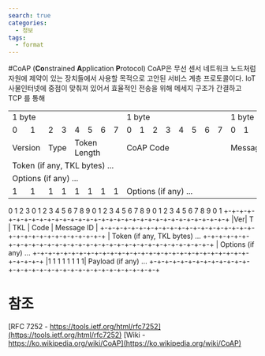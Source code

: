 ```yaml
---
search: true
categories: 
  - 정보
tags: 
  - format
---
```


#CoAP (**Co**nstrained **A**pplication **P**rotocol)
CoAP은 무선 센서 네트워크 노드처럼 자원에 제약이 있는 장치들에서 사용할 목적으로 고안된 서비스 계층 프로토콜이다. IoT 사물인터넷에 중점이 맞춰져 있어서 효율적인 전송을 위해 메세지 구조가 간결하고 TCP 를 통해


<table>
  <tr>
    <td colspan="8">1 byte</td>
    <td colspan="8">1 byte</td>
    <td colspan="8">1 byte</td>
    <td colspan="8">1 byte</td>
  </tr>
  <tr>
    <td>0</td><td>1</td><td>2</td><td>3</td><td>4</td><td>5</td><td>6</td><td>7</td>
    <td>0</td><td>1</td><td>2</td><td>3</td><td>4</td><td>5</td><td>6</td><td>7</td>
    <td>0</td><td>1</td><td>2</td><td>3</td><td>4</td><td>5</td><td>6</td><td>7</td>
    <td>0</td><td>1</td><td>2</td><td>3</td><td>4</td><td>5</td><td>6</td><td>7</td>
  </tr>
  <tr>
    <td colspan="2">Version</td>
    <td colspan="2">Type</td>
    <td colspan="4">Token Length</td>
    <td colspan="8">CoAP Code</td>
    <td colspan="16">Message ID</td>
  </tr>
  <tr>
    <td colspan="32">Token (if any, TKL bytes) ... </td>
  </tr>
  <tr>
    <td colspan="32">Options (if any) ...</td>
  </tr>
  <tr>
    <td>1</td><td>1</td><td>1</td><td>1</td><td>1</td><td>1</td><td>1</td><td>1</td>
    <td colspan="24">Options (if any) ...</td>
  </tr>
</table>

0                   1                   2                   3
    0 1 2 3 4 5 6 7 8 9 0 1 2 3 4 5 6 7 8 9 0 1 2 3 4 5 6 7 8 9 0 1
   +-+-+-+-+-+-+-+-+-+-+-+-+-+-+-+-+-+-+-+-+-+-+-+-+-+-+-+-+-+-+-+-+
   |Ver| T |  TKL  |      Code     |          Message ID           |
   +-+-+-+-+-+-+-+-+-+-+-+-+-+-+-+-+-+-+-+-+-+-+-+-+-+-+-+-+-+-+-+-+
   |   Token (if any, TKL bytes) ...
   +-+-+-+-+-+-+-+-+-+-+-+-+-+-+-+-+-+-+-+-+-+-+-+-+-+-+-+-+-+-+-+-+
   |   Options (if any) ...
   +-+-+-+-+-+-+-+-+-+-+-+-+-+-+-+-+-+-+-+-+-+-+-+-+-+-+-+-+-+-+-+-+
   |1 1 1 1 1 1 1 1|    Payload (if any) ...
   +-+-+-+-+-+-+-+-+-+-+-+-+-+-+-+-+-+-+-+-+-+-+-+-+-+-+-+-+-+-+-+-+

# 참조
[RFC 7252 - https://tools.ietf.org/html/rfc7252](https://tools.ietf.org/html/rfc7252) 
[Wiki - https://ko.wikipedia.org/wiki/CoAP](https://ko.wikipedia.org/wiki/CoAP) 
<!--stackedit_data:
eyJoaXN0b3J5IjpbNTcyMjQwMDI0LC0xNDEwOTI4MzE3LC0xMz
Y0OTkxOTYzXX0=
-->